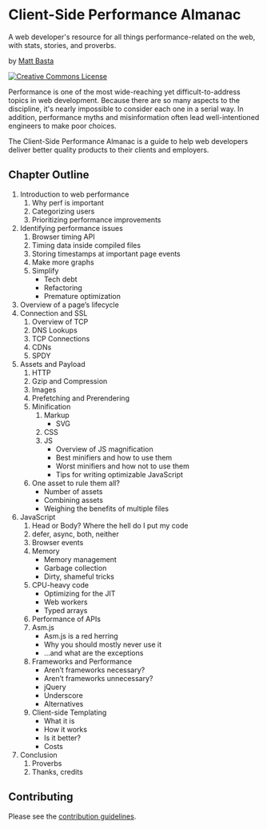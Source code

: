 # Client-Side Performance Almanac

A web developer's resource for all things performance-related on the web, with
stats, stories, and proverbs.

by [Matt Basta](http://mattbasta.com)

<a rel="license" href="http://creativecommons.org/licenses/by-nc-sa/3.0/"><img alt="Creative Commons License" style="border-width:0" src="http://i.creativecommons.org/l/by-nc-sa/3.0/88x31.png"></a>

Performance is one of the most wide-reaching yet difficult-to-address topics in
web development. Because there are so many aspects to the discipline, it's
nearly impossible to consider each one in a serial way. In addition,
performance myths and misinformation often lead well-intentioned engineers to
make poor choices.

The Client-Side Performance Almanac is a guide to help web developers deliver
better quality products to their clients and employers.


## Chapter Outline

1. Introduction to web performance
    1. Why perf is important
    3. Categorizing users
    3. Prioritizing performance improvements
2. Identifying performance issues
    1. Browser timing API
    2. Timing data inside compiled files
    3. Storing timestamps at important page events
    4. Make more graphs
    5. Simplify
        - Tech debt
        - Refactoring
        - Premature optimization
3. Overview of a page’s lifecycle
4. Connection and SSL
    1. Overview of TCP
    2. DNS Lookups
    3. TCP Connections
    4. CDNs
    5. SPDY
5. Assets and Payload
    1. HTTP
    2. Gzip and Compression
    3. Images
    4. Prefetching and Prerendering
    5. Minification
        1. Markup
            - SVG
        2. CSS
        3. JS
            - Overview of JS magnification
            - Best minifiers and how to use them
            - Worst minifiers and how not to use them
            - Tips for writing optimizable JavaScript
    6. One asset to rule them all?
        - Number of assets
        - Combining assets
        - Weighing the benefits of multiple files
6. JavaScript
    1. Head or Body? Where the hell do I put my code
    2. defer, async, both, neither
    3. Browser events
    3. Memory
        - Memory management
        - Garbage collection
        - Dirty, shameful tricks
    3. CPU-heavy code
        - Optimizing for the JIT
        - Web workers
        - Typed arrays
    3. Performance of APIs
    4. Asm.js
        - Asm.js is a red herring
        - Why you should mostly never use it
        - ...and what are the exceptions
    5. Frameworks and Performance
        - Aren’t frameworks necessary?
        - Aren’t frameworks unnecessary?
        - jQuery
        - Underscore
        - Alternatives
    6. Client-side Templating
        - What it is
        - How it works
        - Is it better?
        - Costs
7. Conclusion
    1. Proverbs
    2. Thanks, credits


## Contributing

Please see the [contribution guidelines](CONTRIBUTING.md).

